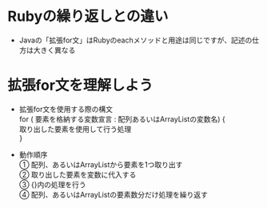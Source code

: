 # Rubyの繰り返しとの違い
- Javaの「拡張for文」はRubyのeachメソッドと用途は同じですが、記述の仕方は大きく異なる

# 拡張for文を理解しよう
- 拡張for文を使用する際の構文  
for ( 要素を格納する変数宣言  :  配列あるいはArrayListの変数名) {  
  取り出した要素を使用して行う処理  
}  

- 動作順序  
① 配列、あるいはArrayListから要素を1つ取り出す  
② 取り出した要素を変数に代入する  
③ {}内の処理を行う  
④ 配列、あるいはArrayListの要素数分だけ処理を繰り返す  
